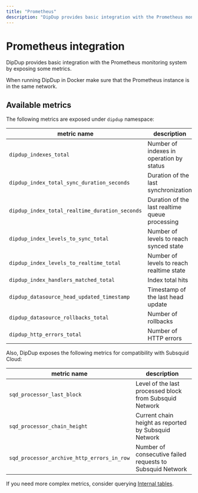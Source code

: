 ```yaml
---
title: "Prometheus"
description: "DipDup provides basic integration with the Prometheus monitoring system by exposing some metrics."
---
```


# Prometheus integration

DipDup provides basic integration with the Prometheus monitoring system by exposing some metrics.

When running DipDup in Docker make sure that the Prometheus instance is in the same network.

## Available metrics

The following metrics are exposed under `dipdup` namespace:

| metric name                                    | description                                    |
| ---------------------------------------------- | ---------------------------------------------- |
| `dipdup_indexes_total`                         | Number of indexes in operation by status       |
| `dipdup_index_total_sync_duration_seconds`     | Duration of the last synchronization           |
| `dipdup_index_total_realtime_duration_seconds` | Duration of the last realtime queue processing |
| `dipdup_index_levels_to_sync_total`            | Number of levels to reach synced state         |
| `dipdup_index_levels_to_realtime_total`        | Number of levels to reach realtime state       |
| `dipdup_index_handlers_matched_total`          | Index total hits                               |
| `dipdup_datasource_head_updated_timestamp`     | Timestamp of the last head update              |
| `dipdup_datasource_rollbacks_total`            | Number of rollbacks                            |
| `dipdup_http_errors_total`                     | Number of HTTP errors                          |

Also, DipDup exposes the following metrics for compatibility with Subsquid Cloud:

| metric name                                | description                                               |
| ------------------------------------------ | --------------------------------------------------------- |
| `sqd_processor_last_block`                 | Level of the last processed block from Subsquid Network   |
| `sqd_processor_chain_height`               | Current chain height as reported by Subsquid Network      |
| `sqd_processor_archive_http_errors_in_row` | Number of consecutive failed requests to Subsquid Network |

If you need more complex metrics, consider querying [Internal tables](../5.advanced/3.sql.md#internal-tables).
